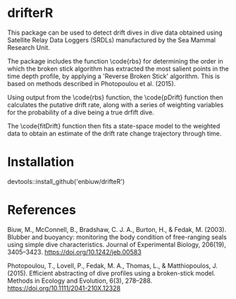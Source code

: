 # drifterR
This package can be used to detect drift dives in dive data obtained using Satellite Relay Data Loggers (SRDLs) manufactured by the Sea Mammal Research Unit.

The package includes the function \code{rbs} for determining the order in which the broken stick algorithm has extracted the most salient points in the time depth profile, by applying a 'Reverse Broken Stick' algorithm. This is based on methods described in Photopoulou et al. (2015).

Using output from the \code{rbs} function, the \code{pDrift} function then calculates the putative drift rate, along with a series of weighting variables for the probability of a dive being a true drfift dive.

The \code{fitDrift} function then fits a state-space model to the weighted data to obtain an estimate of the drift rate change trajectory through time.

# Installation
devtools::install_github('enbiuw/drifteR')

# References
Biuw, M., McConnell, B., Bradshaw, C. J. A., Burton, H., & Fedak, M. (2003). Blubber and buoyancy: monitoring the body condition of free-ranging seals using simple dive characteristics. Journal of Experimental Biology, 206(19), 3405–3423. https://doi.org/10.1242/jeb.00583

Photopoulou, T., Lovell, P., Fedak, M. A., Thomas, L., & Matthiopoulos, J. (2015). Efficient abstracting of dive profiles using a broken-stick model. Methods in Ecology and Evolution, 6(3), 278–288. https://doi.org/10.1111/2041-210X.12328
